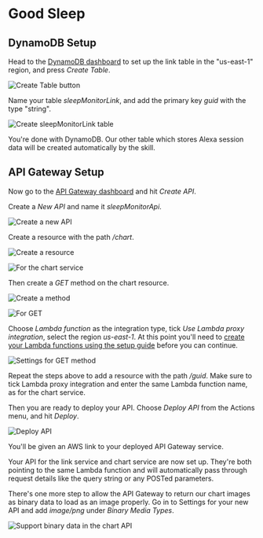 # Good Sleep 

## DynamoDB Setup

Head to the [DynamoDB dashboard](https://console.aws.amazon.com/dynamodb/home?region=us-east-1) to set up the link table in the "us-east-1" region, and press _Create Table_.

![Create Table button](./setupimages/DynamoDB_Link_0.png)

Name your table *sleepMonitorLink*, and add the primary key *guid* with the type "string".

![Create sleepMonitorLink table](./setupimages/DynamoDB_Link_1.png)

You're done with DynamoDB. Our other table which stores Alexa session data will be created automatically by the skill.

## API Gateway Setup

Now go to the [API Gateway dashboard](https://console.aws.amazon.com/apigateway/home?region=us-east-1#/apis) and hit _Create API_.

Create a *New API* and name it *sleepMonitorApi*.

![Create a new API](./setupimages/APIGateway_0.png)

Create a resource with the path */chart*.

![Create a resource](./setupimages/APIGateway_1.png)

![For the chart service](./setupimages/APIGateway_2.png)

Then create a *GET* method on the chart resource.

![Create a method](./setupimages/APIGateway_3.png)

![For GET](./setupimages/APIGateway_4.png)

Choose *Lambda function* as the integration type, tick _Use Lambda proxy integration_, select the region *us-east-1*. At this point you'll need to [create your Lambda functions using the setup guide](http://github.com/jeybee/goodsleep/blob/master/Setup_Lambda.md) before you can continue.

![Settings for GET method](./setupimages/APIGateway_5.png)

Repeat the steps above to add a resource with the path */guid*. Make sure to tick Lambda proxy integration and enter the same Lambda function name, as for the chart service.

Then you are ready to deploy your API. Choose _Deploy API_ from the Actions menu, and hit _Deploy_.

![Deploy API](./setupimages/APIGateway_6.png)

You'll be given an AWS link to your deployed API Gateway service. 

Your API for the link service and chart service are now set up. They're both pointing to the same Lambda function and will automatically pass through request details like the query string or any POSTed parameters.

There's one more step to allow the API Gateway to return our chart images as binary data to load as an image properly. Go in to Settings for your new API and add *image/png* under _Binary Media Types_.

![Support binary data in the chart API](./setupimages/APIGateway_7.png)

